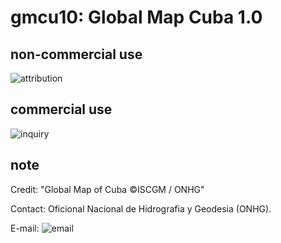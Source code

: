 # gmcu10: Global Map Cuba 1.0
## non-commercial use
![attribution](https://globalmaps.github.io/globalmaps/attribution.png)
## commercial use
![inquiry](https://globalmaps.github.io/globalmaps/inquiry.png)

## note
Credit: "Global Map of Cuba ©ISCGM / ONHG"

Contact: Oficional Nacional de Hidrografia y Geodesia (ONHG).

E-mail: ![email](https://www.iscgm.org/gmd/images/email/cuba.png)
